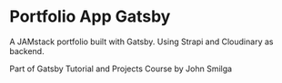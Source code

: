 # Portfolio App Gatsby

A JAMstack portfolio built with Gatsby. Using Strapi and Cloudinary as backend.

Part of Gatsby Tutorial and Projects Course by John Smilga

